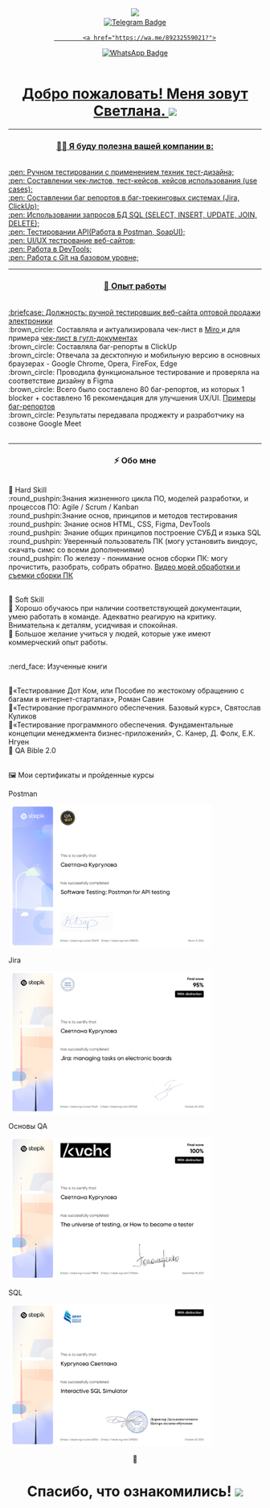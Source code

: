<div id="header" align="center"> <img src="https://media.giphy.com/media/smGCEo5zsAXtK4bqAT/giphy.gif" width="100"/>
<div id="badges" align="center">
   <a href="https://t.me/whoa_1ana">
  <img src="https://img.shields.io/badge/Telegram-blue?style=for-the-badge&logo=Telegram&logoColor=white" alt="Telegram Badge"/>  

            <a href="https://wa.me/89232559021?">
  <img src="https://img.shields.io/badge/whatsapp-green?style=for-the-badge&logo=whatsapp&logoColor=white" alt="WhatsApp Badge"/> 
</div>
      <div>
   <a href="https://komarev.com/ghpvc/?username=kurgulana">
     <img src="https://komarev.com/ghpvc/?username=kurgulana"&style=flat-square&color=blue" alt=""/>
</div>
      
<h1>
 Добро пожаловать! Меня зовут Светлана. 
  <img src="https://media.giphy.com/media/hvRJCLFzcasrR4ia7z/giphy.gif" width="30px"/>
</h1>

---

### :woman_technologist:  Я буду полезна вашей компании в:
<div align="left">
<br>:pen: Ручном тестировании с применением техник тест-дизайна;
<br>:pen: Cоставлении чек-листов, тест-кейсов, кейсов использования (use cases);
<br>:pen: Составлении баг репортов в баг-трекинговых системах (Jira, ClickUp);
<br>:pen:  Использовании запросов БД SQL (SELECT, INSERT, UPDATE, JOIN, DELETE);
<br>:pen:  Тестировании API(Работа в Postman, SoapUI);
<br>:pen:  UI/UX тестрование веб-сайтов;
<br>:pen:  Работа в DevTools;
<br>:pen: Работа с Git на базовом уровне;
</div>

---

 ### 🤔 Опыт работы
 <div align="left">
<br> :briefcase: Должность: ручной тестировщик  <a href="https://str-mobile.ru/"> веб-сайта оптовой продажи электроники </a>
<br>	:brown_circle: Составляла и актуализировала чек-лист в  <a href="https://miro.com/app/board/uXjVNqmMPO8=/?share_link_id=375898136818"> Miro </a> и для примера  <a href= "https://docs.google.com/document/d/1xqbJx2A00msBbMOt6RuvHdZn6KPxWnN5YkJtsVE7HAc/edit?usp=sharing" >чек-лист в гугл-документах</a>
<br> 	:brown_circle: Составляла баг-репорты в ClickUp
<br> 	:brown_circle: Отвечала за десктопную и мобильную версию в основных браузерах - Google Chrome, Opera, FireFox, Edge
<br> 	:brown_circle: Проводила функциональное тестирование и проверяла на соответствие дизайну в Figma
<br> 	:brown_circle: Всего было составлено 80 баг-репортов, из которых 1 blocker + составлено 16 рекомендация для улучшения UX/UI. <a href="https://docs.google.com/document/d/1OKGu4jmNvaZweefVhEPWV9XmCg-KDNvgNal4l1dvBbI/edit?usp=sharing"> Примеры баг-репортов  </a> 
<br> 	:brown_circle: Результаты передавала проджекту и разработчику на созвоне Google Meet
</div>
<br>
<div align="center">

   </div>

---

###  ⚡ Обо мне
<div align="left">
<br>🔭 Hard Skill
<br> :round_pushpin:Знания жизненного цикла ПО, моделей разработки, и процессов ПО: Agile / Scrum / Kanban
<br> :round_pushpin:Знание основ, принципов и методов тестирования
<br> :round_pushpin:  Знание основ HTML, CSS, Figma, DevTools
<br> :round_pushpin: Знание общих принципов построение СУБД и языка SQL
<br> :round_pushpin: Уверенный пользователь ПК (могу установить виндоус, скачать симс со всеми дополнениями)
<br> :round_pushpin: По железу - понимание основ сборки ПК: могу прочистить, разобрать, собрать обратно. <a href="https://youtube.com/shorts/oFjAenYMlZ4?si=5dxo_paS8cZg34Ss"> Видео моей обработки и съемки сборки ПК  </a>

<br>🌱 Soft Skill
<br> :round_pushpin: Хорошо обучаюсь при наличии соответствующей документации, умею работать в команде. Адекватно реагирую на критику. Внимательна к деталям, усидчивая и спокойная.
<br> :round_pushpin: Большое желание учиться у людей, которые уже имеют коммерческий опыт работы.
</div>

<div align="left">
<br>:nerd_face: Изученные книги

<br> :round_pushpin:«Тестирование Дот Ком, или Пособие по жестокому обращению с багами в интернет-стартапах», Роман Савин
<br> :round_pushpin:«Тестирование программного обеспечения. Базовый курс», Святослав Куликов
<br> :round_pushpin:«Тестирование программного обеспечения. Фундаментальные концепции менеджмента бизнес-приложений», С. Канер, Д. Фолк, Е.К. Нгуен
<br> :round_pushpin: QA Bible 2.0

<br>:framed_picture: Мои сертификаты и пройденные курсы 

 <p>Postman</p>
<img class = "Postman">
	<img src="https://github.com/kurgulana/kurgulana/blob/main/postman_page-0001.jpg" width="400px">

<p> Jira</p>
<img class = "Jira">
	<img src="https://github.com/kurgulana/kurgulana/blob/main/jira_page-0001.jpg" width="400px"/>
 <p>Основы QA</p>
<img class = "Основы QA">
	<img src="https://github.com/kurgulana/kurgulana/blob/main/qa_page-0001.jpg" width="400px"/>
	
 <p>SQL</p>
<img class = "Основы QA">
	<img src="https://github.com/kurgulana/kurgulana/blob/main/sql_page-0001.jpg" width="400px"/>
	
</div>






   💬
<h1>
Спасибо, что ознакомились! 
  <img src="https://media.giphy.com/media/v1.Y2lkPTc5MGI3NjExdnJ6MTB3dmdwN2EzbHlnejQxOGx5aWxtN3ZoNnhxdmJ5cXVldThpaiZlcD12MV9pbnRlcm5hbF9naWZfYnlfaWQmY3Q9Zw/KEf7gXqvQ8B3SWnUid/giphy.gif)https://media.giphy.com/media/v1.Y2lkPTc5MGI3NjExdnJ6MTB3dmdwN2EzbHlnejQxOGx5aWxtN3ZoNnhxdmJ5cXVldThpaiZlcD12MV9pbnRlcm5hbF9naWZfYnlfaWQmY3Q9Zw/KEf7gXqvQ8B3SWnUid/giphy.gif" width="50px"/>
</h1>
